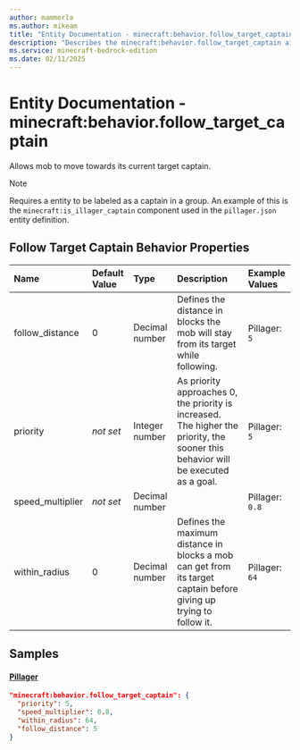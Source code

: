 ```yaml
---
author: mammerla
ms.author: mikeam
title: "Entity Documentation - minecraft:behavior.follow_target_captain"
description: "Describes the minecraft:behavior.follow_target_captain ai behavior component"
ms.service: minecraft-bedrock-edition
ms.date: 02/11/2025 
---
```


# Entity Documentation - minecraft:behavior.follow_target_captain

Allows mob to move towards its current target captain.

> [!Note]
> Requires a entity to be labeled as a captain in a group. An example of this is the `minecraft:is_illager_captain` component used in the `pillager.json` entity definition.


## Follow Target Captain Behavior Properties

|Name       |Default Value |Type |Description |Example Values |
|:----------|:-------------|:----|:-----------|:------------- |
| follow_distance | 0 | Decimal number | Defines the distance in blocks the mob will stay from its target while following. | Pillager: `5` | 
| priority | *not set* | Integer number | As priority approaches 0, the priority is increased. The higher the priority, the sooner this behavior will be executed as a goal. | Pillager: `5` | 
| speed_multiplier | *not set* | Decimal number |  | Pillager: `0.8` | 
| within_radius | 0 | Decimal number | Defines the maximum distance in blocks a mob can get from its target captain before giving up trying to follow it. | Pillager: `64` | 

## Samples

#### [Pillager](https://github.com/Mojang/bedrock-samples/tree/preview/behavior_pack/entities/pillager.json)


```json
"minecraft:behavior.follow_target_captain": {
  "priority": 5,
  "speed_multiplier": 0.8,
  "within_radius": 64,
  "follow_distance": 5
}
```
